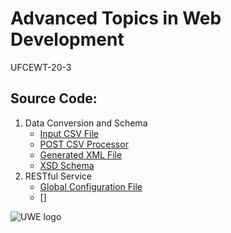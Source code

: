 # Advanced Topics in Web Development
UFCEWT-20-3

## Source Code:

1. Data Conversion and Schema
	- [Input CSV File](http://www.cems.uwe.ac.uk/assignments/10008548/atwd/data/recorded_crime.csv)
	- [POST CSV Processor](http://www.cems.uwe.ac.uk/assignments/10008548/atwd/data/upload.post.phps)
	- [Generated XML File](http://www.cems.uwe.ac.uk/assignments/10008548/atwd/data/recorded_crime.xml)
	- [XSD Schema](http://www.cems.uwe.ac.uk/assignments/10008548/atwd/data/recorded_crime.xsd)
2. RESTful Service
	- [Global Configuration File](http://www.cems.uwe.ac.uk/assignments/10008548/)
	- []

![UWE logo](http://www.cems.uwe.ac.uk/~b2-argo/atwd/media/images/uwe.75px.png)